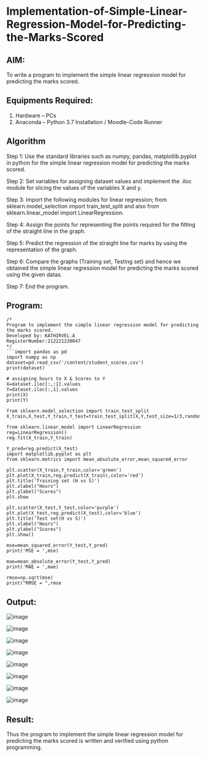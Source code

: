 # Implementation-of-Simple-Linear-Regression-Model-for-Predicting-the-Marks-Scored

## AIM:
To write a program to implement the simple linear regression model for predicting the marks scored.

## Equipments Required:
1. Hardware – PCs
2. Anaconda – Python 3.7 Installation / Moodle-Code Runner

## Algorithm
Step 1:
Use the standard libraries such as numpy, pandas, matplotlib.pyplot in python for the simple linear regression model for predicting the marks scored.

Step 2:
Set variables for assigning dataset values and implement the .iloc module for slicing the values of the variables X and y.

Step 3:
Import the following modules for linear regression; from sklearn.model_selection import train_test_split and also from sklearn.linear_model import LinearRegression.

Step 4:
Assign the points for representing the points required for the fitting of the straight line in the graph.

Step 5:
Predict the regression of the straight line for marks by using the representation of the graph.

Step 6:
Compare the graphs (Training set, Testing set) and hence we obtained the simple linear regression model for predicting the marks scored using the given datas.

Step 7:
End the program.
## Program:
```
/*
Program to implement the simple linear regression model for predicting the marks scored.
Developed by: KATHIRVEL.A
RegisterNumber:212221230047
*/
```import pandas as pd
import numpy as np
dataset=pd.read_csv('/content/student_scores.csv')
print(dataset)

# assigning hours to X & Scores to Y
X=dataset.iloc[:,:1].values
Y=dataset.iloc[:,1].values
print(X)
print(Y)

from sklearn.model_selection import train_test_split
X_train,X_test,Y_train,Y_test=train_test_split(X,Y,test_size=1/3,random_state=0)

from sklearn.linear_model import LinearRegression
reg=LinearRegression()
reg.fit(X_train,Y_train)

Y_pred=reg.predict(X_test)
import matplotlib.pyplot as plt
from sklearn.metrics import mean_absolute_error,mean_squared_error

plt.scatter(X_train,Y_train,color='green')
plt.plot(X_train,reg.predict(X_train),color='red')
plt.title('Training set (H vs S)')
plt.xlabel("Hours")
plt.ylabel("Scores")
plt.show

plt.scatter(X_test,Y_test,color='purple')
plt.plot(X_test,reg.predict(X_test),color='blue')
plt.title('Test set(H vs S)')
plt.xlabel("Hours")
plt.ylabel("Scores")
plt.show()

mse=mean_squared_error(Y_test,Y_pred)
print('MSE = ',mse)

mae=mean_absolute_error(Y_test,Y_pred)
print('MAE = ',mae)

rmse=np.sqrt(mse)
print("RMSE = ",rmse
```

## Output:

![image](https://user-images.githubusercontent.com/94911373/228476761-420b67d9-2a7d-448b-b27e-4f1804f7fd8d.png)


![image](https://user-images.githubusercontent.com/94911373/228476846-f07ce461-e8b7-41a4-a148-d5fde1e7ee6e.png)


![image](https://user-images.githubusercontent.com/94911373/228476904-ad0fb962-26f6-45c3-9682-275f9c75080c.png)



![image](https://user-images.githubusercontent.com/94911373/228476956-92c91ad6-5321-43a6-9b0e-4e6153121913.png)



![image](https://user-images.githubusercontent.com/94911373/228477010-1176c915-bd6c-44a7-9ce9-b55c852ae7d6.png)



![image](https://user-images.githubusercontent.com/94911373/228477050-93c67b34-563b-4a92-821a-71942d2008ad.png)


![image](https://user-images.githubusercontent.com/94911373/228477085-f182b942-8344-4b00-ba1d-24c5a18de642.png)





![image](https://user-images.githubusercontent.com/94911373/228477174-8c2a5a6e-40a0-4a62-8996-38afddb1c07e.png)



## Result:
Thus the program to implement the simple linear regression model for predicting the marks scored is written and verified using python programming.
